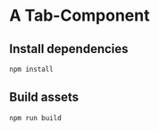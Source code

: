 # A Tab-Component

## Install dependencies

```bash
npm install
```

## Build assets

```bash
npm run build
```
